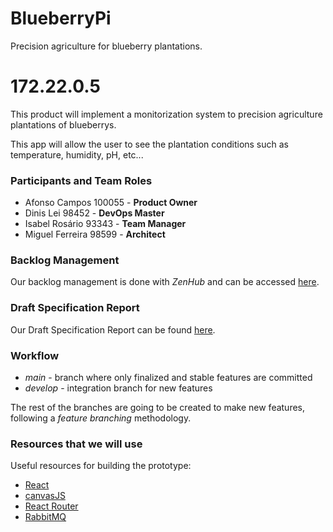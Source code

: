 # BlueberryPi

Precision agriculture for blueberry plantations.

# 172.22.0.5

This product will implement a monitorization system to precision agriculture plantations of blueberrys.

This app will allow the user to see the plantation conditions such as temperature, humidity, pH, etc...

<h3>Participants and Team Roles</h3>

* Afonso Campos 100055 - **Product Owner**
* Dinis Lei 98452 - **DevOps Master**
* Isabel Rosário 93343 - **Team Manager**
* Miguel Ferreira 98599 - **Architect**

<h3>Backlog Management</h3>

Our backlog management is done with *ZenHub* and can be accessed [here](https://app.zenhub.com/workspaces/little-berries-619d01ea3f082b001d0e8b7d/board?repos=431140110).

<h3>Draft Specification Report</h3>

Our Draft Specification Report can be found [here](https://docs.google.com/document/d/16-IQ1ZdKy88M73hKmsDsPa9cwICLcbgHG6ycUgUEBbk/edit?usp=sharing).

<h3>Workflow</h3>

* *main* - branch where only finalized and stable features are committed
* *develop* - integration branch for new features

The rest of the branches are going to be created to make new features, following a *feature branching* methodology.

<h3>Resources that we will use</h3>

Useful resources for building the prototype:

* [React](https://reactjs.org/)
* [canvasJS](https://canvasjs.com/)
* [React Router](https://reactrouter.com/)
* [RabbitMQ](https://www.rabbitmq.com/getstarted.html)